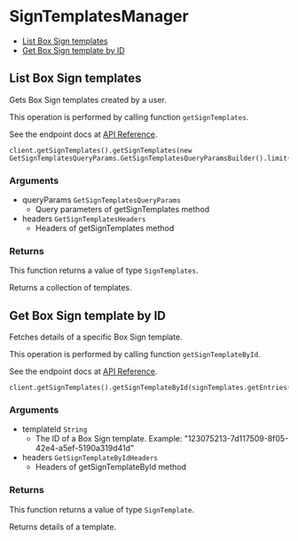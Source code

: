 # SignTemplatesManager


- [List Box Sign templates](#list-box-sign-templates)
- [Get Box Sign template by ID](#get-box-sign-template-by-id)

## List Box Sign templates

Gets Box Sign templates created by a user.

This operation is performed by calling function `getSignTemplates`.

See the endpoint docs at
[API Reference](https://developer.box.com/reference/get-sign-templates/).

<!-- sample get_sign_templates -->
```
client.getSignTemplates().getSignTemplates(new GetSignTemplatesQueryParams.GetSignTemplatesQueryParamsBuilder().limit(2L).build())
```

### Arguments

- queryParams `GetSignTemplatesQueryParams`
  - Query parameters of getSignTemplates method
- headers `GetSignTemplatesHeaders`
  - Headers of getSignTemplates method


### Returns

This function returns a value of type `SignTemplates`.

Returns a collection of templates.


## Get Box Sign template by ID

Fetches details of a specific Box Sign template.

This operation is performed by calling function `getSignTemplateById`.

See the endpoint docs at
[API Reference](https://developer.box.com/reference/get-sign-templates-id/).

<!-- sample get_sign_templates_id -->
```
client.getSignTemplates().getSignTemplateById(signTemplates.getEntries().get(0).getId())
```

### Arguments

- templateId `String`
  - The ID of a Box Sign template. Example: "123075213-7d117509-8f05-42e4-a5ef-5190a319d41d"
- headers `GetSignTemplateByIdHeaders`
  - Headers of getSignTemplateById method


### Returns

This function returns a value of type `SignTemplate`.

Returns details of a template.


